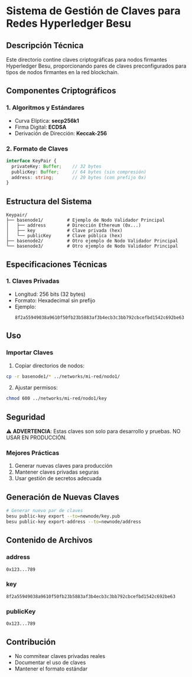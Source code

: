 # Sistema de Gestión de Claves para Redes Hyperledger Besu

## Descripción Técnica

Este directorio contine claves criptográficas para nodos firmantes Hyperledger Besu, proporcionando pares de claves preconfigurados para tipos de nodos firmantes en la red blockchain.

## Componentes Criptográficos

### 1. Algoritmos y Estándares
- Curva Elíptica: **secp256k1**
- Firma Digital: **ECDSA**
- Derivación de Dirección: **Keccak-256**

### 2. Formato de Claves
```typescript
interface KeyPair {
  privateKey: Buffer;    // 32 bytes
  publicKey: Buffer;     // 64 bytes (sin compresión)
  address: string;       // 20 bytes (con prefijo 0x)
}
```

## Estructura del Sistema

```
Keypair/
├── basenode1/         # Ejemplo de Nodo Validador Principal
│   ├── address        # Dirección Ethereum (0x...)
│   ├── key            # Clave privada (hex)
│   └── publicKey      # Clave pública (hex)
├── basenode2/         # Otro ejemplo de Nodo Validador Principal
└── basenode3/         # Otro ejemplo de Nodo Validador Principal
```

## Especificaciones Técnicas

### 1. Claves Privadas
- Longitud: 256 bits (32 bytes)
- Formato: Hexadecimal sin prefijo
- Ejemplo:
  ```
  8f2a55949038a9610f50fb23b5883af3b4ecb3c3bb792cbcefbd1542c692be63
  ```

## Uso

### Importar Claves

1. Copiar directorios de nodos:
```bash
cp -r basenode1/* ../networks/mi-red/nodo1/
```

2. Ajustar permisos:
```bash
chmod 600 ../networks/mi-red/nodo1/key
```

## Seguridad

⚠️ **ADVERTENCIA**: Estas claves son solo para desarrollo y pruebas.
NO USAR EN PRODUCCIÓN.

### Mejores Prácticas

1. Generar nuevas claves para producción
2. Mantener claves privadas seguras
3. Usar gestión de secretos adecuada

## Generación de Nuevas Claves

```bash
# Generar nuevo par de claves
besu public-key export --to=newnode/key.pub
besu public-key export-address --to=newnode/address
```

## Contenido de Archivos

### address
```
0x123...789
```

### key
```
8f2a55949038a9610f50fb23b5883af3b4ecb3c3bb792cbcefbd1542c692be63
```

### publicKey
```
0x123...789
```

## Contribución

- No commitear claves privadas reales
- Documentar el uso de claves
- Mantener el formato estándar
